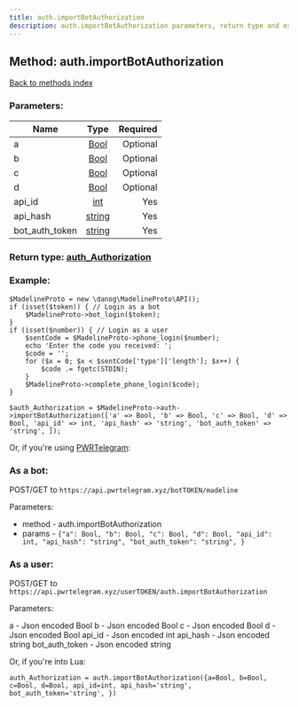 ```yaml
---
title: auth.importBotAuthorization
description: auth.importBotAuthorization parameters, return type and example
---
```

## Method: auth.importBotAuthorization  
[Back to methods index](index.md)


### Parameters:

| Name     |    Type       | Required |
|----------|:-------------:|---------:|
|a|[Bool](../types/Bool.md) | Optional|
|b|[Bool](../types/Bool.md) | Optional|
|c|[Bool](../types/Bool.md) | Optional|
|d|[Bool](../types/Bool.md) | Optional|
|api\_id|[int](../types/int.md) | Yes|
|api\_hash|[string](../types/string.md) | Yes|
|bot\_auth\_token|[string](../types/string.md) | Yes|


### Return type: [auth\_Authorization](../types/auth_Authorization.md)

### Example:


```
$MadelineProto = new \danog\MadelineProto\API();
if (isset($token)) { // Login as a bot
    $MadelineProto->bot_login($token);
}
if (isset($number)) { // Login as a user
    $sentCode = $MadelineProto->phone_login($number);
    echo 'Enter the code you received: ';
    $code = '';
    for ($x = 0; $x < $sentCode['type']['length']; $x++) {
        $code .= fgetc(STDIN);
    }
    $MadelineProto->complete_phone_login($code);
}

$auth_Authorization = $MadelineProto->auth->importBotAuthorization(['a' => Bool, 'b' => Bool, 'c' => Bool, 'd' => Bool, 'api_id' => int, 'api_hash' => 'string', 'bot_auth_token' => 'string', ]);
```

Or, if you're using [PWRTelegram](https://pwrtelegram.xyz):

### As a bot:

POST/GET to `https://api.pwrtelegram.xyz/botTOKEN/madeline`

Parameters:

* method - auth.importBotAuthorization
* params - `{"a": Bool, "b": Bool, "c": Bool, "d": Bool, "api_id": int, "api_hash": "string", "bot_auth_token": "string", }`



### As a user:

POST/GET to `https://api.pwrtelegram.xyz/userTOKEN/auth.importBotAuthorization`

Parameters:

a - Json encoded Bool
b - Json encoded Bool
c - Json encoded Bool
d - Json encoded Bool
api_id - Json encoded int
api_hash - Json encoded string
bot_auth_token - Json encoded string



Or, if you're into Lua:

```
auth_Authorization = auth.importBotAuthorization({a=Bool, b=Bool, c=Bool, d=Bool, api_id=int, api_hash='string', bot_auth_token='string', })
```

